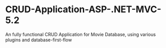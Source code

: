 # CRUD-Application-ASP-.NET-MVC-5.2
An fully functional CRUD Application for Movie Database, using various plugins and database-first-flow
